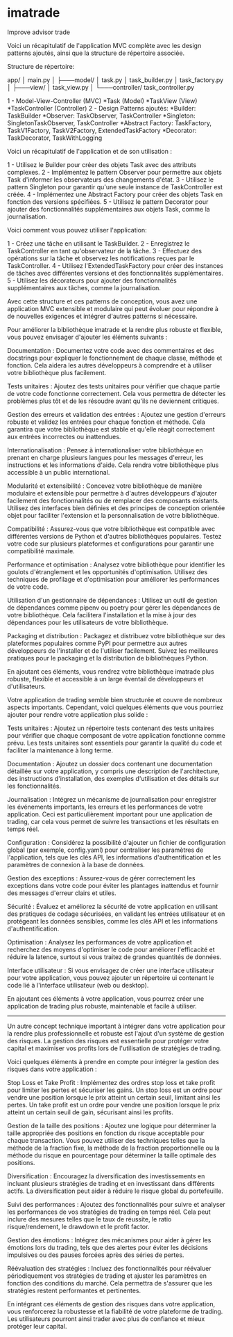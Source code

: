 # imatrade
Improve advisor trade

Voici un récapitulatif de l'application MVC complète avec les design patterns ajoutés, ainsi que la structure de répertoire associée.

Structure de répertoire:

app/
│   main.py
│
├───model/
│       task.py
│       task_builder.py
│       task_factory.py
│
├───view/
│       task_view.py
│
└───controller/
        task_controller.py

 1 - Model-View-Controller (MVC)
*Task (Model)
*TaskView (View)
*TaskController (Controller)
 2 - Design Patterns ajoutés:
*Builder: TaskBuilder
*Observer: TaskObserver, TaskController
*Singleton: SingletonTaskObserver, TaskController
*Abstract Factory: TaskFactory, TaskV1Factory, TaskV2Factory, ExtendedTaskFactory
*Decorator: TaskDecorator, TaskWithLogging

Voici un récapitulatif de l'application et de son utilisation :

1 - Utilisez le Builder pour créer des objets Task avec des attributs complexes.
2 - Implémentez le pattern Observer pour permettre aux objets Task d'informer les observateurs des changements d'état.
3 - Utilisez le pattern Singleton pour garantir qu'une seule instance de TaskController est créée.
4 - Implémentez une Abstract Factory pour créer des objets Task en fonction des versions spécifiées.
5 - Utilisez le pattern Decorator pour ajouter des fonctionnalités supplémentaires aux objets Task, comme la journalisation.

Voici comment vous pouvez utiliser l'application:

1 - Créez une tâche en utilisant le TaskBuilder.
2 - Enregistrez le TaskController en tant qu'observateur de la tâche.
3 - Effectuez des opérations sur la tâche et observez les notifications reçues par le TaskController.
4 - Utilisez l'ExtendedTaskFactory pour créer des instances de tâches avec différentes versions et des fonctionnalités supplémentaires.
5 - Utilisez les décorateurs pour ajouter des fonctionnalités supplémentaires aux tâches, comme la journalisation.

Avec cette structure et ces patterns de conception, vous avez une application MVC extensible et modulaire qui peut évoluer pour répondre à de nouvelles exigences et intégrer d'autres patterns si nécessaire.

Pour améliorer la bibliothèque imatrade et la rendre plus robuste et flexible, vous pouvez envisager d'ajouter les éléments suivants :

Documentation : Documentez votre code avec des commentaires et des docstrings pour expliquer le fonctionnement de chaque classe, méthode et fonction. Cela aidera les autres développeurs à comprendre et à utiliser votre bibliothèque plus facilement.

Tests unitaires : Ajoutez des tests unitaires pour vérifier que chaque partie de votre code fonctionne correctement. Cela vous permettra de détecter les problèmes plus tôt et de les résoudre avant qu'ils ne deviennent critiques.

Gestion des erreurs et validation des entrées : Ajoutez une gestion d'erreurs robuste et validez les entrées pour chaque fonction et méthode. Cela garantira que votre bibliothèque est stable et qu'elle réagit correctement aux entrées incorrectes ou inattendues.

Internationalisation : Pensez à internationaliser votre bibliothèque en prenant en charge plusieurs langues pour les messages d'erreur, les instructions et les informations d'aide. Cela rendra votre bibliothèque plus accessible à un public international.

Modularité et extensibilité : Concevez votre bibliothèque de manière modulaire et extensible pour permettre à d'autres développeurs d'ajouter facilement des fonctionnalités ou de remplacer des composants existants. Utilisez des interfaces bien définies et des principes de conception orientée objet pour faciliter l'extension et la personnalisation de votre bibliothèque.

Compatibilité : Assurez-vous que votre bibliothèque est compatible avec différentes versions de Python et d'autres bibliothèques populaires. Testez votre code sur plusieurs plateformes et configurations pour garantir une compatibilité maximale.

Performance et optimisation : Analysez votre bibliothèque pour identifier les goulots d'étranglement et les opportunités d'optimisation. Utilisez des techniques de profilage et d'optimisation pour améliorer les performances de votre code.

Utilisation d'un gestionnaire de dépendances : Utilisez un outil de gestion de dépendances comme pipenv ou poetry pour gérer les dépendances de votre bibliothèque. Cela facilitera l'installation et la mise à jour des dépendances pour les utilisateurs de votre bibliothèque.

Packaging et distribution : Packagez et distribuez votre bibliothèque sur des plateformes populaires comme PyPI pour permettre aux autres développeurs de l'installer et de l'utiliser facilement. Suivez les meilleures pratiques pour le packaging et la distribution de bibliothèques Python.

En ajoutant ces éléments, vous rendrez votre bibliothèque imatrade plus robuste, flexible et accessible à un large éventail de développeurs et d'utilisateurs.


Votre application de trading semble bien structurée et couvre de nombreux aspects importants. Cependant, voici quelques éléments que vous pourriez ajouter pour rendre votre application plus solide :

Tests unitaires : Ajoutez un répertoire tests contenant des tests unitaires pour vérifier que chaque composant de votre application fonctionne comme prévu. Les tests unitaires sont essentiels pour garantir la qualité du code et faciliter la maintenance à long terme.

Documentation : Ajoutez un dossier docs contenant une documentation détaillée sur votre application, y compris une description de l'architecture, des instructions d'installation, des exemples d'utilisation et des détails sur les fonctionnalités.

Journalisation : Intégrez un mécanisme de journalisation pour enregistrer les événements importants, les erreurs et les performances de votre application. Ceci est particulièrement important pour une application de trading, car cela vous permet de suivre les transactions et les résultats en temps réel.

Configuration : Considérez la possibilité d'ajouter un fichier de configuration global (par exemple, config.yaml) pour centraliser les paramètres de l'application, tels que les clés API, les informations d'authentification et les paramètres de connexion à la base de données.

Gestion des exceptions : Assurez-vous de gérer correctement les exceptions dans votre code pour éviter les plantages inattendus et fournir des messages d'erreur clairs et utiles.

Sécurité : Évaluez et améliorez la sécurité de votre application en utilisant des pratiques de codage sécurisées, en validant les entrées utilisateur et en protégeant les données sensibles, comme les clés API et les informations d'authentification.

Optimisation : Analysez les performances de votre application et recherchez des moyens d'optimiser le code pour améliorer l'efficacité et réduire la latence, surtout si vous traitez de grandes quantités de données.

Interface utilisateur : Si vous envisagez de créer une interface utilisateur pour votre application, vous pouvez ajouter un répertoire ui contenant le code lié à l'interface utilisateur (web ou desktop).

En ajoutant ces éléments à votre application, vous pourrez créer une application de trading plus robuste, maintenable et facile à utiliser.






----------------------------
Un autre concept technique important à intégrer dans votre application pour la rendre plus professionnelle et robuste est l'ajout d'un système de gestion des risques. La gestion des risques est essentielle pour protéger votre capital et maximiser vos profits lors de l'utilisation de stratégies de trading.

Voici quelques éléments à prendre en compte pour intégrer la gestion des risques dans votre application :

Stop Loss et Take Profit : Implémentez des ordres stop loss et take profit pour limiter les pertes et sécuriser les gains. Un stop loss est un ordre pour vendre une position lorsque le prix atteint un certain seuil, limitant ainsi les pertes. Un take profit est un ordre pour vendre une position lorsque le prix atteint un certain seuil de gain, sécurisant ainsi les profits.

Gestion de la taille des positions : Ajoutez une logique pour déterminer la taille appropriée des positions en fonction du risque acceptable pour chaque transaction. Vous pouvez utiliser des techniques telles que la méthode de la fraction fixe, la méthode de la fraction proportionnelle ou la méthode du risque en pourcentage pour déterminer la taille optimale des positions.

Diversification : Encouragez la diversification des investissements en incluant plusieurs stratégies de trading et en investissant dans différents actifs. La diversification peut aider à réduire le risque global du portefeuille.

Suivi des performances : Ajoutez des fonctionnalités pour suivre et analyser les performances de vos stratégies de trading en temps réel. Cela peut inclure des mesures telles que le taux de réussite, le ratio risque/rendement, le drawdown et le profit factor.

Gestion des émotions : Intégrez des mécanismes pour aider à gérer les émotions lors du trading, tels que des alertes pour éviter les décisions impulsives ou des pauses forcées après des séries de pertes.

Réévaluation des stratégies : Incluez des fonctionnalités pour réévaluer périodiquement vos stratégies de trading et ajuster les paramètres en fonction des conditions du marché. Cela permettra de s'assurer que les stratégies restent performantes et pertinentes.

En intégrant ces éléments de gestion des risques dans votre application, vous renforcerez la robustesse et la fiabilité de votre plateforme de trading. Les utilisateurs pourront ainsi trader avec plus de confiance et mieux protéger leur capital.